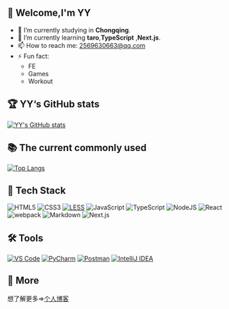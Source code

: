 ## :wave: Welcome,I'm YY

- 🔭 I’m currently studying in **Chongqing**.
- 🌱 I’m currently learning **taro**,**TypeScript** ,**Next.js**.
- 📫 How to reach me: 2569630663@qq.com
- ⚡ Fun fact:
  - FE
  - Games
  - Workout

## 🏆 YY‘s GitHub stats

[![YY's GitHub stats](https://github-readme-stats.vercel.app/api?username=YYGod0120&theme=react)](https://github.com/anuraghazra/github-readme-stats)

## 📚 The current commonly used

[![Top Langs](https://github-readme-stats.vercel.app/api/top-langs/?username=YYGod0120&theme=react)](https://github.com/anuraghazra/github-readme-stats)

## 🚀 Tech Stack

![HTML5](https://img.shields.io/badge/html5-%23E34F26.svg?style=for-the-badge&logo=html5&logoColor=white)
![CSS3](https://img.shields.io/badge/css3-%231572B6.svg?style=for-the-badge&logo=css3&logoColor=white)
[![LESS](https://img.shields.io/badge/LESS-1D365D?style=for-the-badge&logo=less&logoColor=white)](http://lesscss.org/)
![JavaScript](https://img.shields.io/badge/javascript-%23323330.svg?style=for-the-badge&logo=javascript&logoColor=%23F7DF1E)
![TypeScript](https://img.shields.io/badge/typescript-%23007ACC.svg?style=for-the-badge&logo=typescript&logoColor=white)
![NodeJS](https://img.shields.io/badge/node.js-6DA55F?style=for-the-badge&logo=node.js&logoColor=white)
![React](https://img.shields.io/badge/react-%2320232a.svg?style=for-the-badge&logo=react&logoColor=%2361DAFB)
![webpack](https://img.shields.io/badge/webpack-%2320232a.svg?style=for-the-badge&logo=webpack&logoColor=%238DD6F9)
![Markdown](https://img.shields.io/badge/Markdown-000000?style=for-the-badge&logo=markdown&logoColor=white)
![Next.js](https://img.shields.io/badge/Next.js-000000?style=for-the-badge&logo=next.js&logoColor=white)


## 🛠️ Tools

[![VS Code](https://img.shields.io/badge/VS_Code-007ACC?style=for-the-badge&logo=visual-studio-code&logoColor=white)](https://code.visualstudio.com/)
[![PyCharm](https://img.shields.io/badge/PyCharm-3776AB?style=for-the-badge&logo=pycharm&logoColor=27C346)](https://www.jetbrains.com/pycharm/)
[![Postman](https://img.shields.io/badge/Postman-FF6C37?style=for-the-badge&logo=postman&logoColor=white)](https://www.postman.com/)
[![IntelliJ IDEA](https://img.shields.io/badge/IntelliJ_IDEA-000000?style=for-the-badge&logo=intellij-idea&logoColor=white)](https://www.jetbrains.com/idea/)



## 🔗 More

想了解更多=>[个人博客](https://www.YYGod0120.com)

<!--
**YYGod0120/YYGod0120** is a ✨ _special_ ✨ repository because its `README.md` (this file) appears on your GitHub profile.

Here are some ideas to get you started:

- 🔭 I’m currently working on ...
- 🌱 I’m currently learning ...
- 👯 I’m looking to collaborate on ...
- 🤔 I’m looking for help with ...
- 💬 Ask me about ...
- 📫 How to reach me: ...
- 😄 Pronouns: ...
- ⚡ Fun fact: ...
-->
